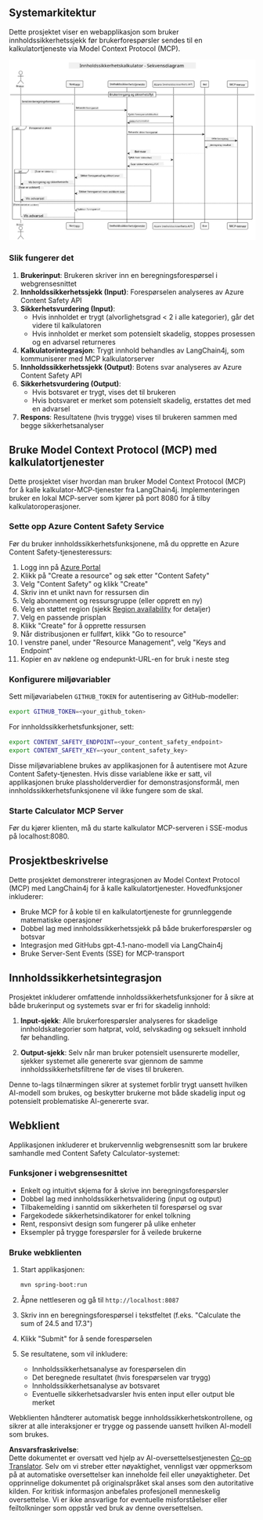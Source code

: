 <!--
CO_OP_TRANSLATOR_METADATA:
{
  "original_hash": "e5ea5e7582f70008ea9bec3b3820f20a",
  "translation_date": "2025-07-13T23:17:20+00:00",
  "source_file": "04-PracticalImplementation/samples/java/containerapp/README.md",
  "language_code": "no"
}
-->
## Systemarkitektur

Dette prosjektet viser en webapplikasjon som bruker innholdssikkerhetssjekk før brukerforespørsler sendes til en kalkulatortjeneste via Model Context Protocol (MCP).

![System Architecture Diagram](../../../../../../translated_images/plant.b079fed84e945b7c2978993a16163bb53f0517cfe3548d2e442ff40d619ba4b4.no.png)

### Slik fungerer det

1. **Brukerinput**: Brukeren skriver inn en beregningsforespørsel i webgrensesnittet  
2. **Innholdssikkerhetssjekk (Input)**: Forespørselen analyseres av Azure Content Safety API  
3. **Sikkerhetsvurdering (Input)**:  
   - Hvis innholdet er trygt (alvorlighetsgrad < 2 i alle kategorier), går det videre til kalkulatoren  
   - Hvis innholdet er merket som potensielt skadelig, stoppes prosessen og en advarsel returneres  
4. **Kalkulatorintegrasjon**: Trygt innhold behandles av LangChain4j, som kommuniserer med MCP kalkulatorserver  
5. **Innholdssikkerhetssjekk (Output)**: Botens svar analyseres av Azure Content Safety API  
6. **Sikkerhetsvurdering (Output)**:  
   - Hvis botsvaret er trygt, vises det til brukeren  
   - Hvis botsvaret er merket som potensielt skadelig, erstattes det med en advarsel  
7. **Respons**: Resultatene (hvis trygge) vises til brukeren sammen med begge sikkerhetsanalyser

## Bruke Model Context Protocol (MCP) med kalkulatortjenester

Dette prosjektet viser hvordan man bruker Model Context Protocol (MCP) for å kalle kalkulator-MCP-tjenester fra LangChain4j. Implementeringen bruker en lokal MCP-server som kjører på port 8080 for å tilby kalkulatoroperasjoner.

### Sette opp Azure Content Safety Service

Før du bruker innholdssikkerhetsfunksjonene, må du opprette en Azure Content Safety-tjenesteressurs:

1. Logg inn på [Azure Portal](https://portal.azure.com)  
2. Klikk på "Create a resource" og søk etter "Content Safety"  
3. Velg "Content Safety" og klikk "Create"  
4. Skriv inn et unikt navn for ressursen din  
5. Velg abonnement og ressursgruppe (eller opprett en ny)  
6. Velg en støttet region (sjekk [Region availability](https://azure.microsoft.com/en-us/global-infrastructure/services/?products=cognitive-services) for detaljer)  
7. Velg en passende prisplan  
8. Klikk "Create" for å opprette ressursen  
9. Når distribusjonen er fullført, klikk "Go to resource"  
10. I venstre panel, under "Resource Management", velg "Keys and Endpoint"  
11. Kopier en av nøklene og endepunkt-URL-en for bruk i neste steg

### Konfigurere miljøvariabler

Sett miljøvariabelen `GITHUB_TOKEN` for autentisering av GitHub-modeller:  
```sh
export GITHUB_TOKEN=<your_github_token>
```

For innholdssikkerhetsfunksjoner, sett:  
```sh
export CONTENT_SAFETY_ENDPOINT=<your_content_safety_endpoint>
export CONTENT_SAFETY_KEY=<your_content_safety_key>
```

Disse miljøvariablene brukes av applikasjonen for å autentisere mot Azure Content Safety-tjenesten. Hvis disse variablene ikke er satt, vil applikasjonen bruke plassholderverdier for demonstrasjonsformål, men innholdssikkerhetsfunksjonene vil ikke fungere som de skal.

### Starte Calculator MCP Server

Før du kjører klienten, må du starte kalkulator MCP-serveren i SSE-modus på localhost:8080.

## Prosjektbeskrivelse

Dette prosjektet demonstrerer integrasjonen av Model Context Protocol (MCP) med LangChain4j for å kalle kalkulatortjenester. Hovedfunksjoner inkluderer:

- Bruke MCP for å koble til en kalkulatortjeneste for grunnleggende matematiske operasjoner  
- Dobbel lag med innholdssikkerhetssjekk på både brukerforespørsler og botsvar  
- Integrasjon med GitHubs gpt-4.1-nano-modell via LangChain4j  
- Bruke Server-Sent Events (SSE) for MCP-transport

## Innholdssikkerhetsintegrasjon

Prosjektet inkluderer omfattende innholdssikkerhetsfunksjoner for å sikre at både brukerinput og systemets svar er fri for skadelig innhold:

1. **Input-sjekk**: Alle brukerforespørsler analyseres for skadelige innholdskategorier som hatprat, vold, selvskading og seksuelt innhold før behandling.  

2. **Output-sjekk**: Selv når man bruker potensielt usensurerte modeller, sjekker systemet alle genererte svar gjennom de samme innholdssikkerhetsfiltrene før de vises til brukeren.

Denne to-lags tilnærmingen sikrer at systemet forblir trygt uansett hvilken AI-modell som brukes, og beskytter brukerne mot både skadelig input og potensielt problematiske AI-genererte svar.

## Webklient

Applikasjonen inkluderer et brukervennlig webgrensesnitt som lar brukere samhandle med Content Safety Calculator-systemet:

### Funksjoner i webgrensesnittet

- Enkelt og intuitivt skjema for å skrive inn beregningsforespørsler  
- Dobbel lag med innholdssikkerhetsvalidering (input og output)  
- Tilbakemelding i sanntid om sikkerheten til forespørsel og svar  
- Fargekodede sikkerhetsindikatorer for enkel tolkning  
- Rent, responsivt design som fungerer på ulike enheter  
- Eksempler på trygge forespørsler for å veilede brukerne

### Bruke webklienten

1. Start applikasjonen:  
   ```sh
   mvn spring-boot:run
   ```

2. Åpne nettleseren og gå til `http://localhost:8087`

3. Skriv inn en beregningsforespørsel i tekstfeltet (f.eks. "Calculate the sum of 24.5 and 17.3")

4. Klikk "Submit" for å sende forespørselen

5. Se resultatene, som vil inkludere:  
   - Innholdssikkerhetsanalyse av forespørselen din  
   - Det beregnede resultatet (hvis forespørselen var trygg)  
   - Innholdssikkerhetsanalyse av botsvaret  
   - Eventuelle sikkerhetsadvarsler hvis enten input eller output ble merket

Webklienten håndterer automatisk begge innholdssikkerhetskontrollene, og sikrer at alle interaksjoner er trygge og passende uansett hvilken AI-modell som brukes.

**Ansvarsfraskrivelse**:  
Dette dokumentet er oversatt ved hjelp av AI-oversettelsestjenesten [Co-op Translator](https://github.com/Azure/co-op-translator). Selv om vi streber etter nøyaktighet, vennligst vær oppmerksom på at automatiske oversettelser kan inneholde feil eller unøyaktigheter. Det opprinnelige dokumentet på originalspråket skal anses som den autoritative kilden. For kritisk informasjon anbefales profesjonell menneskelig oversettelse. Vi er ikke ansvarlige for eventuelle misforståelser eller feiltolkninger som oppstår ved bruk av denne oversettelsen.